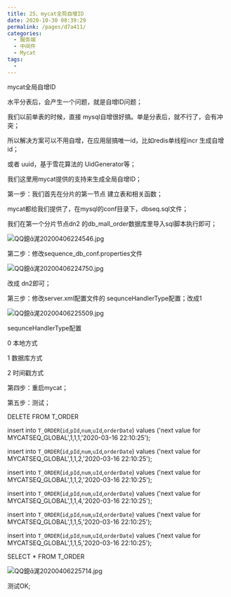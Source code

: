 ```yaml
---
title: 25、mycat全局自增ID
date: 2020-10-30 08:39:29
permalink: /pages/d7a411/
categories:
  - 服务端
  - 中间件
  - Mycat
tags:
  - 
---
```

mycat全局自增ID



水平分表后，会产生一个问题，就是自增ID问题；

我们以前单表的时候，直接 mysql自增很好搞。单是分表后，就不行了，会有冲突；

所以解决方案可以不用自增，在应用层搞唯一id，比如redis单线程incr 生成自增id；

或者 uuid，基于雪花算法的 UidGenerator等；

我们这里用mycat提供的支持来生成全局自增ID；

 

第一步：我们首先在分片的第一节点 建立表和相关函数；

mycat都给我们提供了，在mysql的conf目录下，dbseq.sql文件；

我们在第一个分片节点dn2 的db_mall_order数据库里导入sql脚本执行即可；

![QQ鎴浘20200406224546.jpg](http://blog.java1234.com/static/userImages/20200406/1586185220395085797.jpg)



第二步：修改sequence_db_conf.properties文件

![QQ鎴浘20200406224750.jpg](http://blog.java1234.com/static/userImages/20200406/1586185238723049626.jpg)

改成 dn2即可；



第三步：修改server.xml配置文件的 sequnceHandlerType配置；改成1

![QQ鎴浘20200406225509.jpg](http://blog.java1234.com/static/userImages/20200406/1586185259911091586.jpg)

 sequnceHandlerType配置

0 本地方式

1 数据库方式

2 时间戳方式



第四步：重启mycat；



第五步：测试；

DELETE FROM T_ORDER



insert into `T_ORDER`(`id`,`pId`,`num`,`uId`,`orderDate`) values ('next value for MYCATSEQ_GLOBAL',1,1,1,'2020-03-16 22:10:25');

insert into `T_ORDER`(`id`,`pId`,`num`,`uId`,`orderDate`) values ('next value for MYCATSEQ_GLOBAL',1,1,2,'2020-03-16 22:10:25');

insert into `T_ORDER`(`id`,`pId`,`num`,`uId`,`orderDate`) values ('next value for MYCATSEQ_GLOBAL',1,1,2,'2020-03-16 22:10:25');

insert into `T_ORDER`(`id`,`pId`,`num`,`uId`,`orderDate`) values ('next value for MYCATSEQ_GLOBAL',1,1,4,'2020-03-16 22:10:25');

insert into `T_ORDER`(`id`,`pId`,`num`,`uId`,`orderDate`) values ('next value for MYCATSEQ_GLOBAL',1,1,5,'2020-03-16 22:10:25');

insert into `T_ORDER`(`id`,`pId`,`num`,`uId`,`orderDate`) values ('next value for MYCATSEQ_GLOBAL',1,1,5,'2020-03-16 22:10:25');



SELECT * FROM T_ORDER

![QQ鎴浘20200406225714.jpg](http://blog.java1234.com/static/userImages/20200406/1586185290958016098.jpg)

测试OK;